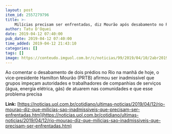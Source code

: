 ```yaml
---
layout: post
item_id: 2557279796
title: >-
    Milícias precisam ser enfrentadas, diz Mourão após desabamento no Rio
author: Tatu D'Oquei
date: 2019-04-12 07:40:00
pub_date: 2019-04-12 07:40:00
time_added: 2019-04-12 21:43:10
categories: []
tags: []
image: https://conteudo.imguol.com.br/c/noticias/99/2019/04/10/2abr2019---o-vice-presidente-hamilton-mourao-1554909628923_v2_615x300.jpg
---
```


Ao comentar o desabamento de dois prédios no Rio na manhã de hoje, o vice-presidente Hamilton Mourão (PRTB) afirmou ser inadmissível que grupos impeçam autoridades e trabalhadores de companhias de serviços (água, energia elétrica, gás) de atuarem nas comunidades e que esse problema precisa

**Link:** [https://noticias.uol.com.br/cotidiano/ultimas-noticias/2019/04/12/rio-mourao-diz-que-milicias-sao-inadmissiveis-que-precisam-ser-enfrentadas.htm](https://noticias.uol.com.br/cotidiano/ultimas-noticias/2019/04/12/rio-mourao-diz-que-milicias-sao-inadmissiveis-que-precisam-ser-enfrentadas.htm)

